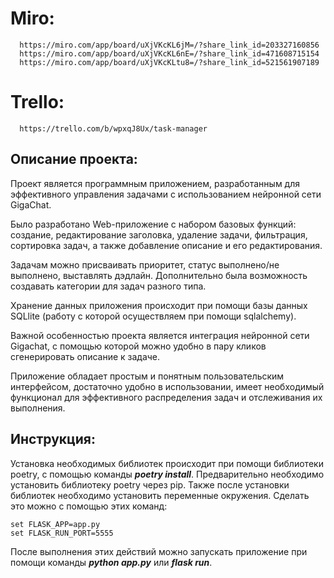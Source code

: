 # Miro: 
      https://miro.com/app/board/uXjVKcKL6jM=/?share_link_id=203327160856
      https://miro.com/app/board/uXjVKcKL6nE=/?share_link_id=471608715154
      https://miro.com/app/board/uXjVKcKLtu8=/?share_link_id=521561907189
# Trello: 
      https://trello.com/b/wpxqJ8Ux/task-manager
## Описание проекта:
Проект является программным приложением, разработанным для эффективного управления задачами с использованием нейронной сети GigaChat.

Было разработано Web-приложение с набором базовых функций: создание, редактирование заголовка, удаление задачи, фильтрация, сортировка задач, а также добавление описание и его редактирования.

Задачам можно присваивать приоритет, статус выполнено/не выполнено, выставлять дэдлайн. Дополнительно была возможность создавать категории для задач разного типа.  

Хранение данных приложения происходит при помощи базы данных SQLlite (работу с которой осуществляем при помощи sqlalchemy). 

Важной особенностью проекта является интеграция нейронной сети Gigachat, с помощью которой можно удобно в пару кликов сгенерировать описание к задаче.

Приложение обладает простым и понятным пользовательским интерфейсом, достаточно удобно в использовании, имеет необходимый функционал для эффективного распределения задач и отслеживания их выполнения.

## Инструкция:
Установка необходимых библиотек происходит при помощи библиотеки poetry, с помощью команды ***poetry install***. Предварительно необходимо установить библиотеку poetry через pip.
Также после установки библиотек необходимо установить переменные окружения. Сделать это можно с помощью этих команд:
```
set FLASK_APP=app.py
set FLASK_RUN_PORT=5555
```
После выполнения этих действий можно запускать приложение при помощи команды ***python app.py*** или ***flask run***. 

